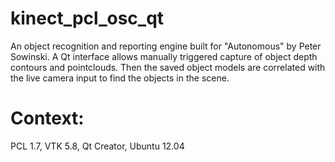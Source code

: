 kinect_pcl_osc_qt
=================

An object recognition and reporting engine built for "Autonomous" by Peter Sowinski. A Qt interface allows manually triggered capture of object depth contours and pointclouds. Then the saved object models are correlated with the live camera input to find the objects in the scene.

Context:
==============

PCL 1.7, VTK 5.8, Qt Creator, Ubuntu 12.04

